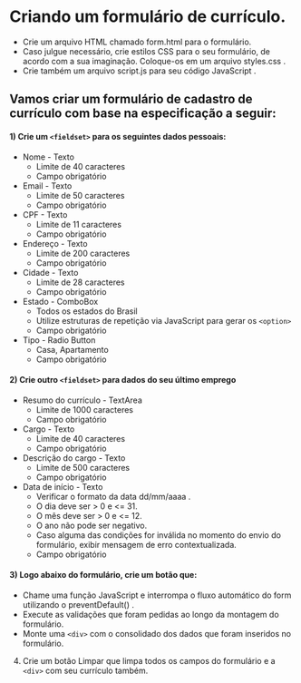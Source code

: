 # Criando um formulário de currículo.
- Crie um arquivo HTML chamado form.html para o formulário.
- Caso julgue necessário, crie estilos CSS para o seu formulário, de acordo com a sua imaginação. Coloque-os em um arquivo styles.css .
- Crie também um arquivo script.js para seu código JavaScript .

## Vamos criar um formulário de cadastro de currículo com base na especificação a seguir:
#### 1) Crie um `<fieldset>` para os seguintes dados pessoais:
- Nome - Texto
    - Limite de 40 caracteres
    - Campo obrigatório
- Email - Texto
    - Limite de 50 caracteres
    - Campo obrigatório
- CPF - Texto
    - Limite de 11 caracteres
    - Campo obrigatório
- Endereço - Texto
    - Limite de 200 caracteres
    - Campo obrigatório
- Cidade - Texto
    - Limite de 28 caracteres
    - Campo obrigatório
- Estado - ComboBox
    - Todos os estados do Brasil
    - Utilize estruturas de repetição via JavaScript para gerar os `<option>`
    - Campo obrigatório
- Tipo - Radio Button
    - Casa, Apartamento
    - Campo obrigatório

#### 2) Crie outro `<fieldset>` para dados do seu último emprego
- Resumo do currículo - TextArea
    - Limite de 1000 caracteres
    - Campo obrigatório
- Cargo - Texto
    - Limite de 40 caracteres
    - Campo obrigatório
- Descrição do cargo - Texto
    - Limite de 500 caracteres
    - Campo obrigatório
- Data de início - Texto
    - Verificar o formato da data dd/mm/aaaa .
    - O dia deve ser > 0 e <= 31.
    - O mês deve ser > 0 e <= 12.
    - O ano não pode ser negativo.
    - Caso alguma das condições for inválida no momento do envio do formulário, exibir mensagem de erro contextualizada.
    - Campo obrigatório

#### 3) Logo abaixo do formulário, crie um botão que:
- Chame uma função JavaScript e interrompa o fluxo automático do form utilizando o preventDefault() .
- Execute as validações que foram pedidas ao longo da montagem do formulário.
- Monte uma `<div>` com o consolidado dos dados que foram inseridos no formulário.

4) Crie um botão Limpar que limpa todos os campos do formulário e a `<div>` com seu currículo também.
